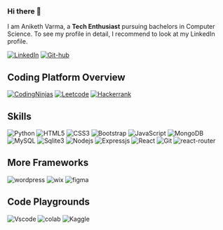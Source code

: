 ### Hi there 👋

I am Aniketh Varma, a **Tech Enthusiast** pursuing bachelors in Computer Science. To see my profile in detail, I recommend to look at my LinkedIn profile.

[![LinkedIn](https://img.shields.io/badge/linkedin-%230077B5.svg?style=for-the-badge&logo=linkedin&logoColor=white)](https://www.linkedin.com/in/anikethvarma/)
[![Git-hub](https://img.shields.io/badge/GitHub-100000?style=for-the-badge&logo=github&logoColor=white)](https://github.com/anikethvarma)

## Coding Platform Overview


[![CodingNinjas](https://img.shields.io/badge/coding%20ninjas-DD6620?style=for-the-badge&logo=codingninjas&logoColor=white)](https://www.codingninjas.com/studio/profile/anikethvarma)
[![Leetcode](https://img.shields.io/badge/-LeetCode-FFA116?style=for-the-badge&logo=LeetCode&logoColor=black)](https://leetcode.com/anikethvarma/)
[![Hackerrank](https://img.shields.io/badge/-Hackerrank-2EC866?style=for-the-badge&logo=HackerRank&logoColor=white)](https://www.hackerrank.com/anikethvarma?hr_r=1)


## Skills


![Python](https://img.shields.io/badge/-Python-black?style=for-the-badge&logo=Python)
![HTML5](https://img.shields.io/badge/-HTML5-E34F26?style=for-the-badge&logo=html5&logoColor=white)
![CSS3](https://img.shields.io/badge/-CSS3-1572B6?style=for-the-badge&logo=css3)
![Bootstrap](https://img.shields.io/badge/-Bootstrap-563D7C?style=for-the-badge&logo=bootstrap)
![JavaScript](https://img.shields.io/badge/-JavaScript-black?style=for-the-badge&logo=javascript)
![MongoDB](https://img.shields.io/badge/-MongoDB-black?style=for-the-badge&logo=mongodb)
![MySQL](https://img.shields.io/badge/-MySQL-black?style=for-the-badge&logo=mysql)
![Sqlite3](https://img.shields.io/badge/SQLite-07405E?style=for-the-badge&logo=sqlite&logoColor=white)
![Nodejs](https://img.shields.io/badge/-Nodejs-black?style=for-the-badge&logo=Node.js)
![Expressjs](https://img.shields.io/badge/Express.js-404D59?style=for-the-badge)
![React](https://img.shields.io/badge/-React-black?style=for-the-badge&logo=react)
![Git](https://img.shields.io/badge/-Git-black?style=for-the-badge&logo=git)
![react-router](https://img.shields.io/badge/React_Router-CA4245?style=for-the-badge&logo=react-router&logoColor=white)

## More Frameworks
![wordpress](https://img.shields.io/badge/Wordpress-21759B?style=for-the-badge&logo=wordpress&logoColor=white)
![wix](https://img.shields.io/badge/Wix-000?style=for-the-badge&logo=wix&logoColor=white)
![figma](https://img.shields.io/badge/Figma-F24E1E?style=for-the-badge&logo=figma&logoColor=white)

## Code Playgrounds
![Vscode](https://img.shields.io/badge/Visual_Studio_Code-0078D4?style=for-the-badge&logo=visual%20studio%20code&logoColor=white)
![colab](https://img.shields.io/badge/Colab-F9AB00?style=for-the-badge&logo=googlecolab&color=525252)
![Kaggle](https://img.shields.io/badge/Kaggle-20BEFF?style=for-the-badge&logo=Kaggle&logoColor=white)
